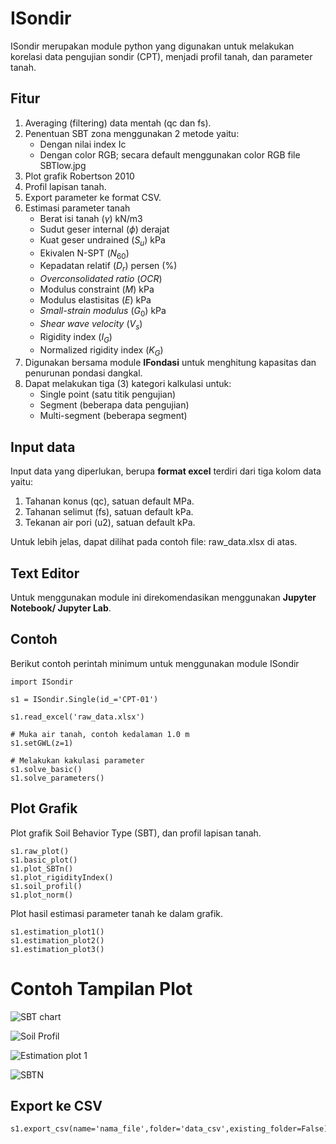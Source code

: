 # ISondir

ISondir merupakan module python yang digunakan untuk melakukan korelasi data pengujian sondir (CPT), menjadi profil tanah, dan parameter tanah.

## Fitur
1. Averaging (filtering) data mentah (qc dan fs).
2. Penentuan SBT zona menggunakan 2 metode yaitu:
    - Dengan nilai index Ic
    - Dengan color RGB; secara default menggunakan color RGB file SBTlow.jpg
3. Plot grafik Robertson 2010
4. Profil lapisan tanah.
5. Export parameter ke format CSV.
6. Estimasi parameter tanah
    - Berat isi tanah $(\gamma)$ kN/m3
    - Sudut geser internal $(\phi)$ derajat
    - Kuat geser undrained $(S_u)$ kPa
    - Ekivalen N-SPT $(N_{60})$
    - Kepadatan relatif $(D_r)$ persen (%)
    - *Overconsolidated ratio* $(OCR)$
    - Modulus constraint $(M)$ kPa
    - Modulus elastisitas $(E)$ kPa
    - *Small-strain modulus* $(G_0)$ kPa
    - *Shear wave velocity* $(V_s)$
    - Rigidity index $(I_G)$
    - Normalized rigidity index $(K_G)$
7. Digunakan bersama module **IFondasi** untuk menghitung kapasitas dan penurunan pondasi dangkal.
8. Dapat melakukan tiga (3) kategori kalkulasi untuk:
    - Single point (satu titik pengujian)
    - Segment (beberapa data pengujian)
    - Multi-segment (beberapa segment)

## Input data
Input data yang diperlukan, berupa **format excel** terdiri dari tiga kolom data yaitu:
1. Tahanan konus (qc), satuan default MPa.
2. Tahanan selimut (fs), satuan default kPa.
3. Tekanan air pori (u2), satuan default kPa.

Untuk lebih jelas, dapat dilihat pada contoh file: raw_data.xlsx di atas.

## Text Editor

Untuk menggunakan module ini direkomendasikan menggunakan **Jupyter Notebook/ Jupyter Lab**.

## Contoh
Berikut contoh perintah minimum untuk menggunakan module ISondir
```
import ISondir

s1 = ISondir.Single(id_='CPT-01')

s1.read_excel('raw_data.xlsx')

# Muka air tanah, contoh kedalaman 1.0 m
s1.setGWL(z=1)

# Melakukan kakulasi parameter
s1.solve_basic()
s1.solve_parameters()

```

## Plot Grafik

Plot grafik Soil Behavior Type (SBT), dan profil lapisan tanah.
```
s1.raw_plot()
s1.basic_plot()
s1.plot_SBTn()
s1.plot_rigidityIndex()
s1.soil_profil()
s1.plot_norm()
```

Plot hasil estimasi parameter tanah ke dalam grafik.
```
s1.estimation_plot1()
s1.estimation_plot2()
s1.estimation_plot3()
```

# Contoh Tampilan Plot

![SBT chart](https://blogger.googleusercontent.com/img/b/R29vZ2xl/AVvXsEj4FOuE4HqWU6NtkH8lN_ug0w8jxuiwxOYdz-p02T5XX6Rdw7FCKQBXeWS6Hw58azV6ACyEAw43asOpcwytUyPNv4moelIf9PFC6-3pwtN5ifrltDAzjIdA33dnNtDtuUmszzGbxRDmvYgXtzV3k-INCF--7ZX5Unm-y8qV17u0KlP-mz8voB9DZyhOFA/s544/plot_SBTn.png)

![Soil Profil](https://blogger.googleusercontent.com/img/b/R29vZ2xl/AVvXsEhmPe80YNZGg1XXdZnR5ce6mlHkvEdESV_xRJFuzs8JjB-uT0OqvxURgP2osQdMRRsh7_J87giAKroBThbw7CyOldbaAxgDOG-JMhj6g-lJasFVS_z-nk8S1NsoVLx8VQjg21qD2ZL55qU5c6Y0kWVEXKBC2iKteK_licXJLaaq4t9k26VEm0bwPZN3Zw/w321-h400/soil_profil.png)

![Estimation plot 1](https://blogger.googleusercontent.com/img/b/R29vZ2xl/AVvXsEjEtoxetmbtp_C7C_I13QzqoLlAw6Fi_iqX90vwP5gVTDKwzD8SgLXgX6UUBC2XCWQENlHNKZZVJ3jkXdEoQox6w1Ui5DnXUcQ3odmFvoNWt9V24Ynpt4QRh8rlLovJ8ZE2Cl0uxLxHdgzEzLWk6VtNIKCrjRSJKTy_gErERbK5xLehZjFkSFv4mPDYMQ/w400-h351/est_1.png)

![SBTN](https://blogger.googleusercontent.com/img/b/R29vZ2xl/AVvXsEhJjC5TecusMoTmHnfZMG57spvoQ-Gv8OjzgAUAtSipxGu1jx5A-lf2P-2-LxWlo5ClDu0yjeRbutSpGFmqbkshO6VywjP5mx5k0G0d1h_dvLStl8m-QC_5LtK_pdKacccjMK1nx6_ce-gi_za6zMM-pe3InQTCK3UClsL3EyKSKQ0FPeeT9UYkSUytgg/w400-h363/plot_norm.png)

## Export ke CSV

```
s1.export_csv(name='nama_file',folder='data_csv',existing_folder=False)
```
